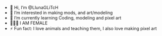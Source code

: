 - 👋 Hi, I’m @LlunaGLiTcH
- 👀 I’m interested in making mods, and art/modeling
- 🌱 I’m currently learning Coding, modeling and pixel art
- 👩🏼‍🦳 I AM FEMALE
- ⚡ Fun fact: I love animals and teaching them, I also love making pixel art

<!---
LlunaGLiTcH/LlunaGLiTcH is a ✨ special ✨ repository because its `README.md` (this file) appears on your GitHub profile.
You can click the Preview link to take a look at your changes.
--->
